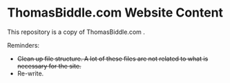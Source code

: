 <h1> ThomasBiddle.com Website Content </h1>
<p>
This repository is a copy of ThomasBiddle.com . 
</p>

Reminders:
<ul>
  <li> <del>Clean up file structure. A lot of these files are not related to what is necessary for the site.</del> 
  <li> Re-write. 
</ul>
